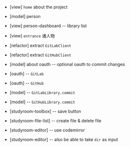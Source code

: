 - [view] `home` about the project

- [model] person
- [view] person-dashboard -- library list

- [view] `entrance` 诸人物

- [refactor] extract `GitLabClient`
- [refactor] extract `GitHubClient`

- [model] about oauth -- optional oauth to commit changes

- [oauth] -- `GitLab`
- [oauth] -- `GitHub`

- [model] -- `GitLabLibrary.commit`
- [model] -- `GitHubLibrary.commit`

- [studyroom-toolbox] -- save button
- [studyroom-file-list] -- create file & delete file

- [studyroom-editor] -- use codemirror
- [studyroom-editor] -- also be able to take `dir` as input
